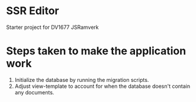 # SSR Editor

Starter project for DV1677 JSRamverk

# Steps taken to make the application work

1. Initialize the database by running the migration scripts.
2. Adjust view-template to account for when the database doesn't contain any documents.
